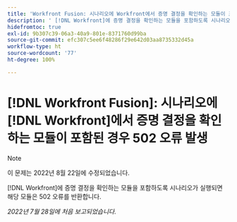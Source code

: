 ```yaml
---
title: 'Workfront Fusion: 시나리오에 Workfront에서 증명 결정을 확인하는 모듈이 포함된 경우 502 오류 발생'
description: ' [!DNL Workfront]에 증명 결정을 확인하는 모듈을 포함하도록 시나리오가 실행되면 해당 모듈은 502 오류를 반환합니다.'
hidefromtoc: true
exl-id: 9b307c39-06a3-40a9-801e-8371760d99ba
source-git-commit: efc307c5ee6f48286f29e642d03aa8735332d45a
workflow-type: ht
source-wordcount: '77'
ht-degree: 100%

---
```


# [!DNL Workfront Fusion]: 시나리오에 [!DNL Workfront]에서 증명 결정을 확인하는 모듈이 포함된 경우 502 오류 발생

>[!NOTE]
>
>이 문제는 2022년 8월 22일에 수정되었습니다.

[!DNL Workfront]에 증명 결정을 확인하는 모듈을 포함하도록 시나리오가 실행되면 해당 모듈은 502 오류를 반환합니다.

_2022년 7월 28일에 처음 보고되었습니다._
